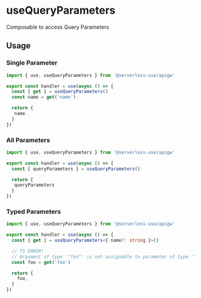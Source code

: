 # useQueryParameters
Composable to access Query Parameters

## Usage

### Single Parameter
```ts
import { use, useQueryParameters } from '@serverless-use/apigw'

export const handler = use(async () => {
  const { get } = useQueryParameters()
  const name = get('name')

  return {
   name
  }
})
```

### All Parameters
```ts
import { use, useQueryParameters } from '@serverless-use/apigw'

export const handler = use(async () => {
  const { queryParameters } = useQueryParameters()

  return {
   queryParameters
  }
})
```

### Typed Parameters
```ts
import { use, useQueryParameters } from '@serverless-use/apigw'

export const handler = use(async () => {
  const { get } = useQueryParameters<{ name?: string }>()

  // TS ERROR!
  // Argument of type '"foo"' is not assignable to parameter of type '"name"'.
  const foo = get('foo')

  return {
    foo,
  }
})
```